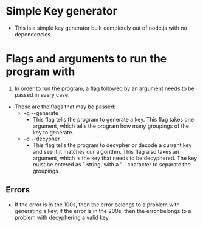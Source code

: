 # Simple Key generator

* This is a simple key generator built completely out of node.js with no dependencies.

# Flags and arguments to run the program with

1. In order to run the program, a flag followed by an argument needs to be passed in every case.
  * These are the flags that may be passed:
    * -g       --generate
      * This flag tells the program to generate a key. This flag takes one argument, which tells the program how many groupings of the key to generate.
    * -d      --decypher
      * This flag tells the program to decypher or decode a current key and see if it matches our algorithm. This flag also takes an argument, which is the key that needs to be decyphered. The key must be entered as 1 string, with a '-' character to separate the groupings.


## Errors

* If the error is in the 100s, then the error belongs to a problem with generating a key, if the error is in the 200s, then the error belongs to a problem with decyphering a valid key
